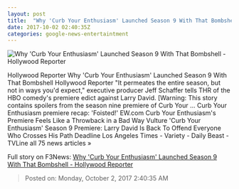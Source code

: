 ```yaml
---
layout: post
title:  "Why 'Curb Your Enthusiasm' Launched Season 9 With That Bombshell - Hollywood Reporter"
date: 2017-10-02 02:40:35Z
categories: google-news-entertaintment
---
```


![Why 'Curb Your Enthusiasm' Launched Season 9 With That Bombshell - Hollywood Reporter](http://cdn1.thr.com/sites/default/files/2017/09/larry_copy.jpg)

Hollywood Reporter Why 'Curb Your Enthusiasm' Launched Season 9 With That Bombshell Hollywood Reporter "It permeates the entire season, but not in ways you'd expect," executive producer Jeff Schaffer tells THR of the HBO comedy's premiere edict against Larry David. [Warning: This story contains spoilers from the season nine premiere of Curb Your ... Curb Your Enthusiasm premiere recap: 'Foisted!' EW.com Curb Your Enthusiasm's Premiere Feels Like a Throwback in a Bad Way Vulture 'Curb Your Enthusiasm' Season 9 Premiere: Larry David Is Back To Offend Everyone Who Crosses His Path Deadline Los Angeles Times - Variety - Daily Beast - TVLine all 75 news articles »


Full story on F3News: [Why 'Curb Your Enthusiasm' Launched Season 9 With That Bombshell - Hollywood Reporter](http://www.f3nws.com/n/uJBdxH)

> Posted on: Monday, October 2, 2017 2:40:35 AM
